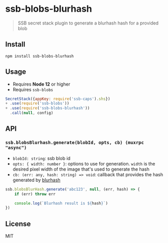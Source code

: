 # ssb-blobs-blurhash

> SSB secret stack plugin to generate a blurhash hash for a provided blob

## Install

`npm install ssb-blobs-blurhash`

## Usage

- Requires **Node 12** or higher
- Requires `ssb-blobs`

```js
SecretStack({appKey: require('ssb-caps').shs})
+ .use(require('ssb-blobs'))
+ .use(require('ssb-blobs-blurhash'))
  .call(null, config)
```

## API

### `ssb.blobsBlurhash.generate(blobId, opts, cb) (muxrpc "async")`

- `blobId: string`: ssb blob id
- `opts: { width: number }`: options to use for generation. `width` is the desired pixel width of the image that's used to generate the hash
- `cb: (err: any, hash: string) => void`: callback that provides the hash generated by [blurhash](https://github.com/woltapp/blurhash)

```js
ssb.blobsBlurHash.generate('abc123', null, (err, hash) => {
    if (err) throw err

    console.log(`Blurhash result is ${hash}`)
})
```

## License

MIT

